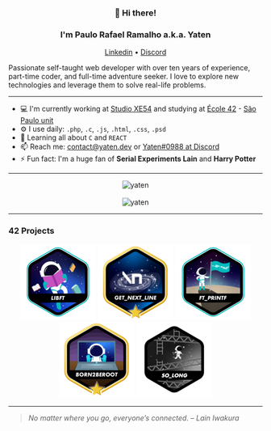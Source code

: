 
<h3 align="center">👋 Hi there!</h3>
<h3 align="center">I'm Paulo Rafael Ramalho a.k.a. Yaten</h3>
<p align="center">
  <a href="https://www.linkedin.com/in/prafaelramalho/">Linkedin</a> •
  <a href="https://discordapp.com/users/184121880695799808">Discord</a>
</p>

Passionate self-taught web developer with over ten years of experience, part-time coder, and full-time adventure seeker. I love to explore new technologies and leverage them to solve real-life problems.

---

- 💻 I'm currently working at [Studio XE54](https://xe54.pro/) and studying at [École 42](https://www.42.fr/) - [São Paulo unit](https://www.42sp.org.br/)
- ⚙️ I use daily: `.php`, `.c`, `.js`, `.html`, `.css`, `.psd`
- 🌱 Learning all about `C` and `REACT`
- 📫 Reach me: contact@yaten.dev or [Yaten#0988 at Discord](https://discordapp.com/users/184121880695799808)
- ⚡️ Fun fact: I'm a huge fan of **Serial Experiments Lain** and **Harry Potter**

---

<p align="center">
  <img src="https://github-profile-trophy.vercel.app/?username=yaten&title=Commit,Followers,Stars&theme=onedark&row=1&column=3&no-bg=true&margin-w=15&no-frame=true" alt="yaten" /></a>
  <br>
  <br>
  <img src="https://github-readme-streak-stats.herokuapp.com/?user=Yaten&theme=dracula&hide_border=true" alt="yaten" /></a>
</p>

---
### 42 Projects
<p align="center">
  <a href="https://github.com/Yaten/42-libft"><img src="img/libft.png" alt="libft 115/100"></a>
  <a href="https://github.com/Yaten/42-get_next_line"><img src="img/gnl-star.png" alt="GNL 125/100"></a>
  <a href="https://github.com/Yaten/42-ft_printf"><img src="img/ft_printf.png" alt="ft_printf 100/100"></a>
  <a href="https://github.com/Yaten/42-Born2beroot"><img src="img/born2beroot-star.png" alt="WIP"></a>
  <a href="https://github.com/Yaten/42-SoLong"><img src="img/so_long.png" alt="WIP"></a>
</p>

---

> *No matter where you go, everyone’s connected. – Lain Iwakura*

<!--
**Yaten/Yaten** is a ✨ _special_ ✨ repository because its `README.md` (this file) appears on your GitHub profile.

Here are some ideas to get you started:

- 🔭 I’m currently working on ...
- 🌱 I’m currently learning ...
- 👯 I’m looking to collaborate on ...
- 🤔 I’m looking for help with ...
- 💬 Ask me about ...
- 📫 How to reach me: ...
- 😄 Pronouns: ...
- ⚡ Fun fact: ...
-->
